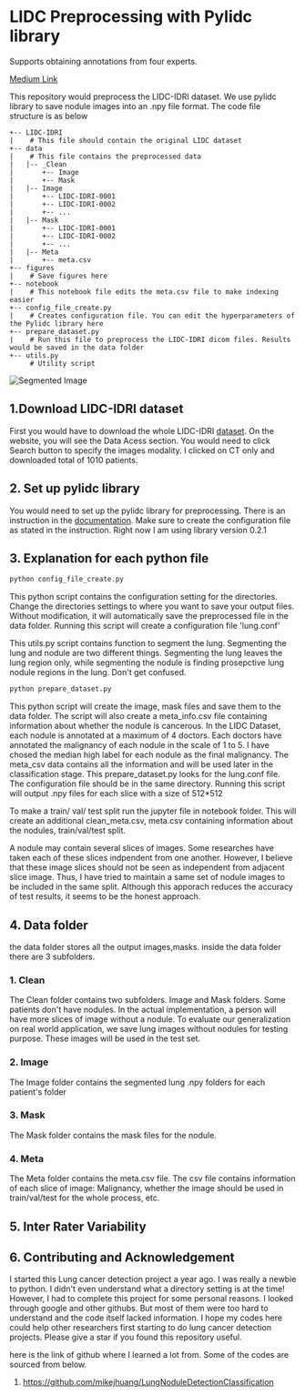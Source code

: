 # LIDC Preprocessing with Pylidc library

Supports obtaining annotations from four experts.


[Medium Link](https://medium.com/@jaeho3690/how-to-start-your-very-first-lung-cancer-detection-project-using-python-part-1-3ab490964aae)

This repository would preprocess the LIDC-IDRI dataset. We use pylidc library to save nodule images into an .npy file format.
The code file structure is as below

```
+-- LIDC-IDRI
|    # This file should contain the original LIDC dataset
+-- data
|    # This file contains the preprocessed data
|   |-- _Clean
|       +-- Image
|       +-- Mask
|   |-- Image
|       +-- LIDC-IDRI-0001
|       +-- LIDC-IDRI-0002
|       +-- ...
|   |-- Mask
|       +-- LIDC-IDRI-0001
|       +-- LIDC-IDRI-0002
|       +-- ...
|   |-- Meta
|       +-- meta.csv
+-- figures
|    # Save figures here
+-- notebook
|    # This notebook file edits the meta.csv file to make indexing easier
+-- config_file_create.py
|    # Creates configuration file. You can edit the hyperparameters of the Pylidc library here
+-- prepare_dataset.py
|    # Run this file to preprocess the LIDC-IDRI dicom files. Results would be saved in the data folder
+-- utils.py
     # Utility script

```
![Segmented Image](/figures/output_segment.png)
## 1.Download LIDC-IDRI dataset
First you would have to download the whole LIDC-IDRI [dataset](https://wiki.cancerimagingarchive.net/display/Public/LIDC-IDRI).
On the website, you will see the Data Acess section. You would need to click Search button to specify the images modality.
I clicked on CT only and downloaded total of 1010 patients.

## 2. Set up pylidc library
You would need to set up the pylidc library for preprocessing. There is an instruction in the [documentation](https://pylidc.github.io/install.html).
Make sure to create the configuration file as stated in the instruction. Right now I am using library version 0.2.1

## 3. Explanation for each python file
```bash
python config_file_create.py
```
This python script contains the configuration setting for the directories. Change the directories settings to where you want to save your output files. Without modification, it will automatically save the preprocessed file in the data folder.
Running this script will create a configuration file 'lung.conf'

This utils.py script contains function to segment the lung. Segmenting the lung and nodule are two different things. Segmenting the lung leaves the lung region only, while segmenting the nodule is finding prosepctive lung nodule regions in the lung. Don't get confused. 

```bash
python prepare_dataset.py
```
This python script will create the image, mask files and save them to the data folder. The script will also create a meta_info.csv file containing information about whether the nodule is
cancerous. In the LIDC Dataset, each nodule is annotated at a maximum of 4 doctors. Each doctors have annotated the malignancy of each nodule in the scale of 1 to 5. 
I have chosed the median high label for each nodule as the final malignancy. The meta_csv data contains all the information and will be used later in the classification stage.
This prepare_dataset.py looks for the lung.conf file. The configuration file should be in the same directory. Running this script will output .npy files for each slice with a size of 512*512

To make a train/ val/ test split run the jupyter file in notebook folder. This will create an additional clean_meta.csv, meta.csv containing information about the nodules, train/val/test split.

A nodule may contain several slices of images. Some researches have taken each of these slices indpendent from one another. 
However, I believe that these image slices should not be seen as independent from adjacent slice image. 
Thus, I have tried to maintain a same set of nodule images to be included in the same split. Although this apporach reduces the accuracy of test results, it seems to be the honest approach.



## 4. Data folder
the data folder stores all the output images,masks.
inside the data folder there are 3 subfolders. 

### 1. Clean

The Clean folder contains two subfolders. Image and Mask folders.
Some patients don't have nodules. In the actual implementation, a person will have more slices of image without a nodule. To evaluate our generalization on real world application, we save lung images without nodules for testing purpose.
These images will be used in the test set.

### 2. Image

The Image folder contains the segmented lung .npy folders for each patient's folder

### 3. Mask

The Mask folder contains the mask files for the nodule.

### 4. Meta

The Meta folder contains the meta.csv file. The csv file contains information of each slice of image: Malignancy, whether the image should be used in train/val/test for the whole process, etc.

## 5. Inter Rater Variability



## 6. Contributing and Acknowledgement
I started this Lung cancer detection project a year ago. I was really a newbie to python. I didn't even understand what a directory setting is at the time! However, I had to complete this project
for some personal reasons. I looked through google and other githubs. But most of them were too hard to understand and the code itself lacked information. I hope my codes here could help
other researchers first starting to do lung cancer detection projects. Please give a star if you found this repository useful.

here is the link of github where I learned a lot from. Some of the codes are sourced from below.
1. https://github.com/mikejhuang/LungNoduleDetectionClassification

